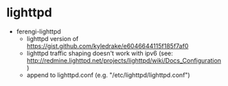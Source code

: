 lighttpd
========
* ferengi-lighttpd
	* lighttpd version of https://gist.github.com/kyledrake/e6046644115f185f7af0
	* lighttpd traffic shaping doesn't work with ipv6 (see: http://redmine.lighttpd.net/projects/lighttpd/wiki/Docs_Configuration)
	* append to lighttpd.conf (e.g. "/etc/lighttpd/lighttpd.conf")